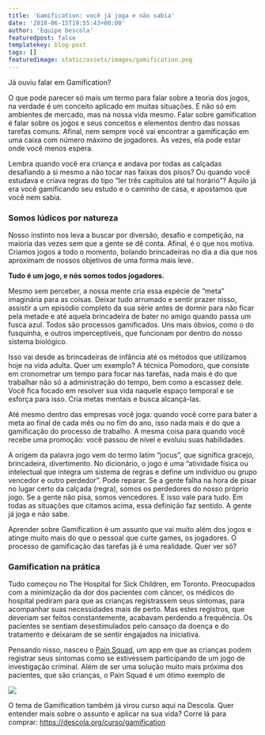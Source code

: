 ```yaml
---
title: 'Gamification: você já joga e não sabia'
date: '2018-06-15T19:55:43+00:00'
author: 'Equipe Descola'
featuredpost: false
templatekey: blog-post
tags: []
featuredimage: static/assets/images/gamification.png
---
```


Já ouviu falar em Gamification?

O que pode parecer só mais um termo para falar sobre a teoria dos jogos, na verdade é um conceito aplicado em muitas situações. E não só em ambientes de mercado, mas na nossa vida mesmo. Falar sobre gamification é falar sobre os jogos e seus conceitos e elementos dentro das nossas tarefas comuns. Afinal, nem sempre você vai encontrar a gamificação em uma caixa com número máximo de jogadores. Às vezes, ela pode estar onde você menos espera.

Lembra quando você era criança e andava por todas as calçadas desafiando a si mesmo a não tocar nas faixas dos pisos? Ou quando você estudava e criava regras do tipo “ler três capítulos até tal horário”? Aquilo já era você gamificando seu estudo e o caminho de casa, e apostamos que você nem sabia.

### Somos lúdicos por natureza

Nosso instinto nos leva a buscar por diversão, desafio e competição, na maioria das vezes sem que a gente se dê conta. Afinal, é o que nos motiva. Criamos jogos a todo o momento, bolando brincadeiras no dia a dia que nos aproximam de nossos objetivos de uma forma mais leve.

**Tudo é um jogo, e nós somos todos jogadores.**

Mesmo sem perceber, a nossa mente cria essa espécie de “meta” imaginária para as coisas. Deixar tudo arrumado e sentir prazer nisso, assistir a um episódio completo da sua série antes de dormir para não ficar pela metade e até aquela brincadeira de bater no amigo quando passa um fusca azul. Todos são processos gamificados. Uns mais óbvios, como o do fusquinha, e outros imperceptíveis, que funcionam por dentro do nosso sistema biológico.

Isso vai desde as brincadeiras de infância até os métodos que utilizamos hoje na vida adulta. Quer um exemplo? A técnica Pomodoro, que consiste em cronometrar um tempo para focar nas tarefas, nada mais é do que trabalhar não só a administração do tempo, bem como a escassez dele. Você fica focado em resolver sua vida naquele espaço temporal e se esforça para isso. Cria metas mentais e busca alcançá-las.

Até mesmo dentro das empresas você joga: quando você corre para bater a meta ao final de cada mês ou no fim do ano, isso nada mais é do que a gamificação do processo de trabalho. A mesma coisa para quando você recebe uma promoção: você passou de nível e evoluiu suas habilidades.

A origem da palavra jogo vem do termo latim “jocus”, que significa gracejo, brincadeira, divertimento. No dicionário, o jogo é uma “atividade física ou intelectual que integra um sistema de regras e define um indivíduo ou grupo vencedor e outro perdedor”. Pode reparar. Se a gente falha na hora de pisar no lugar certo da calçada (regra), somos os perdedores do nosso próprio jogo. Se a gente não pisa, somos vencedores. E isso vale para tudo. Em todas as situações que citamos acima, essa definição faz sentido. A gente já joga e não sabe.

Aprender sobre Gamification é um assunto que vai muito além dos jogos e atinge muito mais do que o pessoal que curte games, os jogadores. O processo de gamificação das tarefas já é uma realidade. Quer ver só?

### Gamification na prática

Tudo começou no The Hospital for Sick Children, em Toronto. Preocupados com a minimização da dor dos pacientes com câncer, os médicos do hospital pediram para que as crianças registrassem seus sintomas, para acompanhar suas necessidades mais de perto. Mas estes registros, que deveriam ser feitos constantemente, acabavam perdendo a frequência. Os pacientes se sentiam desestimulados pelo cansaço da doença e do tratamento e deixaram de se sentir engajados na iniciativa.

Pensando nisso, nasceu o [Pain Squad](https://itunes.apple.com/br/app/pain-squad/id929781246?mt=8), um app em que as crianças podem registrar seus sintomas como se estivessem participando de um jogo de investigação criminal. Além de ser uma solução muito mais próxima dos pacientes, que são crianças, o Pain Squad é um ótimo exemplo de

![](https://descola.org/drops/wp-content/uploads/2018/06/attachment-1024x576.jpeg)

O tema de Gamification também já virou curso aqui na Descola. Quer entender mais sobre o assunto e aplicar na sua vida? Corre lá para comprar: <https://descola.org/curso/gamification>
